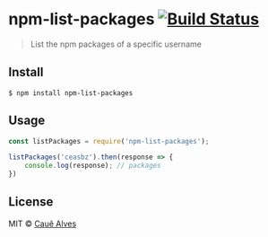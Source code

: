 # npm-list-packages [![Build Status](https://travis-ci.org/ceasbz/npm-list-packages.svg?branch=master)](https://travis-ci.org/ceasbz/npm-list-packages)

> List the npm packages of a specific username


## Install

```
$ npm install npm-list-packages
```


## Usage

```js
const listPackages = require('npm-list-packages');

listPackages('ceasbz').then(response => {
	console.log(response); // packages
})

```

## License

MIT © [Cauê Alves](https://ceasbz.io)
